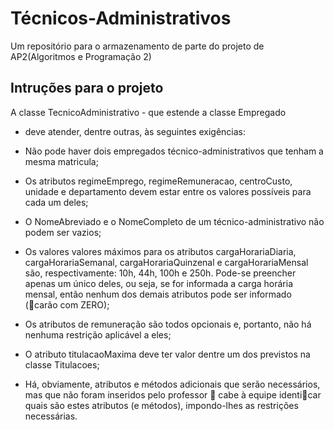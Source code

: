 # Técnicos-Administrativos
  Um repositório para o armazenamento de parte do projeto de AP2(Algoritmos e Programação 2)
  
## Intruções para o projeto
A classe TecnicoAdministrativo - que estende a classe Empregado
- deve atender, dentre outras, às seguintes exigências:

* Não pode haver dois empregados técnico-administrativos que tenham a mesma
matricula;

* Os atributos regimeEmprego, regimeRemuneracao, centroCusto, unidade e
departamento devem estar entre os valores possíveis para cada um deles;

* O NomeAbreviado e o NomeCompleto de um técnico-administrativo não podem ser
vazios;

* Os valores valores máximos para os atributos cargaHorariaDiaria,
cargaHorariaSemanal, cargaHorariaQuinzenal e cargaHorariaMensal são, respectivamente:
10h, 44h, 100h e 250h. Pode-se preencher apenas um único deles, ou
seja, se for informada a carga horária mensal, então nenhum dos demais atributos
pode ser informado (carão com ZERO);

* Os atributos de remuneração são todos opcionais e, portanto, não há nenhuma restrição
aplicável a eles;

* O atributo titulacaoMaxima deve ter valor dentre um dos previstos na classe
Titulacoes;

* Há, obviamente, atributos e métodos adicionais que serão necessários, mas que não
foram inseridos pelo professor  cabe à equipe identicar quais são estes atributos
(e métodos), impondo-lhes as restrições necessárias.
